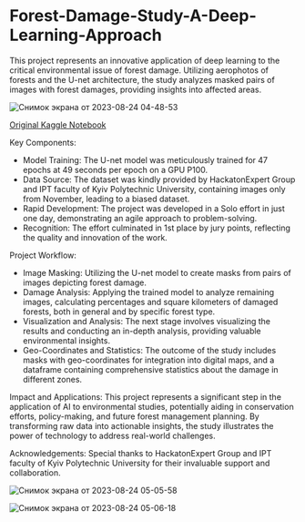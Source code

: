 # Forest-Damage-Study-A-Deep-Learning-Approach
This project represents an innovative application of deep learning to the critical environmental issue of forest damage. Utilizing aerophotos of forests and the U-net architecture, the study analyzes masked pairs of images with forest damages, providing insights into affected areas.

![Снимок экрана от 2023-08-24 04-48-53](https://github.com/D1H1/Forest-Damage-Study-A-Deep-Learning-Approach/assets/94292673/a53924e9-cb2d-4de8-b734-0b837c6b305f)

[Original Kaggle Notebook](https://www.kaggle.com/code/davidhavrilenko/forest-damage-analisys-eripthack/notebook)

Key Components:
- Model Training: The U-net model was meticulously trained for 47 epochs at 49 seconds per epoch on a GPU P100.
- Data Source: The dataset was kindly provided by HackatonExpert Group and IPT faculty of Kyiv Polytechnic University, containing images only from November, leading to a biased dataset.
- Rapid Development: The project was developed in a Solo effort in just one day, demonstrating an agile approach to problem-solving.
- Recognition: The effort culminated in 1st place by jury points, reflecting the quality and innovation of the work.


Project Workflow:
- Image Masking: Utilizing the U-net model to create masks from pairs of images depicting forest damage.
- Damage Analysis: Applying the trained model to analyze remaining images, calculating percentages and square kilometers of damaged forests, both in general and by specific forest type.
- Visualization and Analysis: The next stage involves visualizing the results and conducting an in-depth analysis, providing valuable environmental insights.
- Geo-Coordinates and Statistics: The outcome of the study includes masks with geo-coordinates for integration into digital maps, and a dataframe containing comprehensive statistics about the damage in different zones.


Impact and Applications:
This project represents a significant step in the application of AI to environmental studies, potentially aiding in conservation efforts, policy-making, and future forest management planning. By transforming raw data into actionable insights, the study illustrates the power of technology to address real-world challenges.

Acknowledgements:
Special thanks to HackatonExpert Group and IPT faculty of Kyiv Polytechnic University for their invaluable support and collaboration.

![Снимок экрана от 2023-08-24 05-05-58](https://github.com/D1H1/Forest-Damage-Study-A-Deep-Learning-Approach/assets/94292673/13710ff3-425e-4f07-9e41-1c6dab45de87)

![Снимок экрана от 2023-08-24 05-06-18](https://github.com/D1H1/Forest-Damage-Study-A-Deep-Learning-Approach/assets/94292673/1344f517-711d-4c65-a541-e834f8596a8c)
